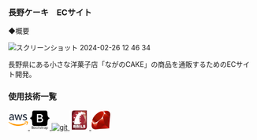<h3>長野ケーキ　ECサイト</h3>

◆概要

![スクリーンショット 2024-02-26 12 46 34](https://github.com/e-banazi-rinks/nagano-cake/assets/150144545/8e157fcc-e465-437e-ac88-6466a2ed6188)

長野県にある小さな洋菓子店「ながのCAKE」の商品を通販するためのECサイト開発。

<h3 align="left">使用技術一覧</h3>
  <p align="left">
    <a href="https://aws.amazon.com" target="_blank" rel="noreferrer"> 
      <img src="https://raw.githubusercontent.com/devicons/devicon/master/icons/amazonwebservices/amazonwebservices-original-wordmark.svg" alt="aws" width="40" height="40"/> 
    </a> 
    <a href="https://getbootstrap.com" target="_blank" rel="noreferrer"> 
      <img src="https://raw.githubusercontent.com/devicons/devicon/master/icons/bootstrap/bootstrap-plain-wordmark.svg" alt="bootstrap" width="40" height="40"/>
    </a> 
    <a href="https://git-scm.com/" target="_blank" rel="noreferrer"> 
      <img src="https://www.vectorlogo.zone/logos/git-scm/git-scm-icon.svg" alt="git" width="40" height="40"/> 
    </a> 
    <a href="https://rubyonrails.org" target="_blank" rel="noreferrer"> 
      <img src="https://raw.githubusercontent.com/devicons/devicon/master/icons/rails/rails-original-wordmark.svg" alt="rails" width="40" height="40"/> 
    </a> 
    <a href="https://www.ruby-lang.org/en/" target="_blank" rel="noreferrer"> 
      <img src="https://raw.githubusercontent.com/devicons/devicon/master/icons/ruby/ruby-original.svg" alt="ruby" width="40" height="40"/> 
    </a> 
  </p>
